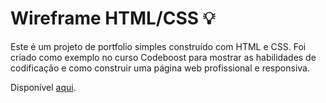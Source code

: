 # Wireframe HTML/CSS 💡

Este é um projeto de portfolio simples construído com HTML e CSS. Foi criado como exemplo no curso Codeboost para mostrar as habilidades de codificação  e como construir uma página web profissional e responsiva.

 Disponível [aqui](https://brysah.github.io/wireframe/).
